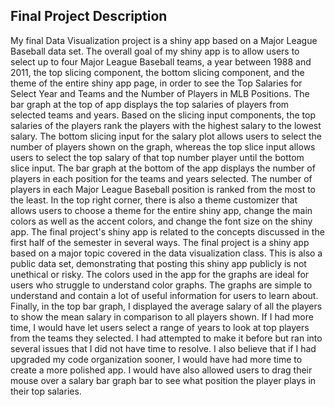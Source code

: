 ## Final Project Description

My final Data Visualization project is a shiny app based on a Major League Baseball data set. The overall goal of my shiny app is to allow users to select up to four Major League Baseball teams, a year between 1988 and 2011, the top slicing component, the bottom slicing component, and the theme of the entire shiny app page, in order to see the Top Salaries for Select Year and Teams and the Number of Players in MLB Positions.
	The bar graph at the top of app displays the top salaries of players from selected teams and years. Based on the slicing input components, the top salaries of the players rank the players with the highest salary to the lowest salary. The bottom slicing input for the salary plot allows users to select the number of players shown on the graph, whereas the top slice input allows users to select the top salary of that top number player until the bottom slice input. The bar graph at the bottom of the app displays the number of players in each position for the teams and years selected. The number of players in each Major League Baseball position is ranked from the most to the least. In the top right corner, there is also a theme customizer that allows users to choose a theme for the entire shiny app, change the main colors as well as the accent colors, and change the font size on the shiny app.
	The final project's shiny app is related to the concepts discussed in the first half of the semester in several ways. The final project is a shiny app based on a major topic covered in the data visualization class. This is also a public data set, demonstrating that posting this shiny app publicly is not unethical or risky. The colors used in the app for the graphs are ideal for users who struggle to understand color graphs. The graphs are simple to understand and contain a lot of useful information for users to learn about. Finally, in the top bar graph, I displayed the average salary of all the players to show the mean salary in comparison to all players shown.
	If I had more time, I would have let users select a range of years to look at top players from the teams they selected. I had attempted to make it before but ran into several issues that I did not have time to resolve. I also believe that if I had upgraded my code organization sooner, I would have had more time to create a more polished app. I would have also allowed users to drag their mouse over a salary bar graph bar to see what position the player plays in their top salaries.
